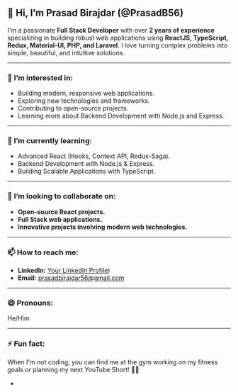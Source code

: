 

## 👋 Hi, I’m Prasad Birajdar (@PrasadB56)

I'm a passionate **Full Stack Developer** with over **2 years of experience** specializing in building robust web applications using **ReactJS, TypeScript, Redux, Material-UI, PHP, and Laravel**. I love turning complex problems into simple, beautiful, and intuitive solutions.

---

### 👀 I’m interested in:
- Building modern, responsive web applications.
- Exploring new technologies and frameworks.
- Contributing to open-source projects.
- Learning more about Backend Development with Node.js and Express.

---

### 🌱 I’m currently learning:
- Advanced React (Hooks, Context API, Redux-Saga).
- Backend Development with Node.js & Express.
- Building Scalable Applications with TypeScript.

---

### 💞️ I’m looking to collaborate on:
- **Open-source React projects.**
- **Full Stack web applications.**
- **Innovative projects involving modern web technologies.**

---

### 📫 How to reach me:
- **LinkedIn:** [Your LinkedIn Profile](https://www.linkedin.com/in/prasad-birajdar-051463223/))
- **Email:** prasadbirajdar56@gmail.com

---

### 😄 Pronouns:
He/Him

---

### ⚡ Fun fact:
When I'm not coding, you can find me at the gym working on my fitness goals or planning my next YouTube Short! 💪🎥

-
